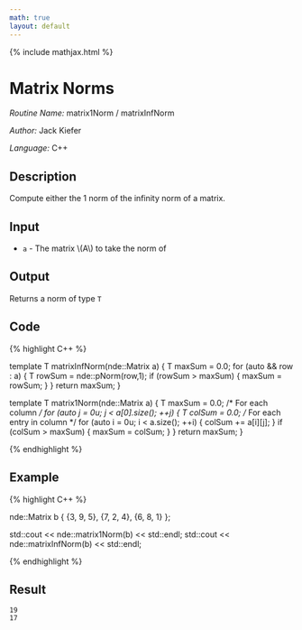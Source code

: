 ```yaml
---
math: true
layout: default
---
```


{% include mathjax.html %}


# Matrix Norms

*Routine Name:* matrix1Norm / matrixInfNorm

*Author:* Jack Kiefer

*Language:* C++

## Description

Compute either the 1 norm of the infinity norm of a matrix.

## Input

* ``a`` - The matrix \\(A\\) to take the norm of

## Output 

Returns a norm of type ``T``

## Code

{% highlight C++ %}

template <typename T>
T matrixInfNorm(nde::Matrix<T> a)
{
  T maxSum = 0.0;
  for (auto && row : a)
  {
    T rowSum = nde::pNorm(row,1);
    if (rowSum > maxSum)
    {
      maxSum = rowSum;
    }
  }
  return maxSum;
}

template <typename T>
T matrix1Norm(nde::Matrix<T> a)
{
  T maxSum = 0.0;
  /* For each column */
  for (auto j = 0u; j < a[0].size(); ++j)
  {
    T colSum = 0.0;
    /* For each entry in column */
    for (auto i = 0u; i < a.size(); ++i)
    {
      colSum += a[i][j];
    }
    if (colSum > maxSum)
    {
      maxSum = colSum;
    }
  }
  return maxSum;
}

{% endhighlight %}

## Example

{% highlight C++ %}

nde::Matrix<double> b {
  {3, 9, 5},
  {7, 2, 4},
  {6, 8, 1}
};

std::cout << nde::matrix1Norm(b) << std::endl;
std::cout << nde::matrixInfNorm(b) << std::endl;

{% endhighlight %}

## Result
```
19
17
```
